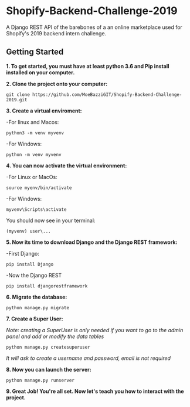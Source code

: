 # Shopify-Backend-Challenge-2019
A Django REST API of the barebones of a an online marketplace used for Shopify's 2019 backend intern challenge.

## Getting Started
**1. To get started, you must have at least python 3.6 and Pip install installed on your computer.**

**2. Clone the project onto your computer:**

```
git clone https://github.com/MoeBazziGIT/Shopify-Backend-Challenge-2019.git
```

**3. Create a virtual enviroment:**

  -For linux and Macos:
```
python3 -m venv myvenv
```

  -For Windows:
```
python -m venv myvenv
```

**4. You can now activate the virtual environment:** 

-For Linux or MacOs:
```
source myenv/bin/activate
```

-For Windows:
```
myvenv\Scripts\activate
```

You should now see in your terminal:
```
(myvenv) user\...
```

**5. Now its time to download Django and the Django REST framework:**

-First Django:
```
pip install Django
```
-Now the Django REST
```
pip install djangorestframework
```

**6. Migrate the database:**
```
python manage.py migrate
```

**7. Create a Super User:**

*Note: creating a SuperUser is only needed if you want to go to the admin panel and add or modify the data tables*

```
python manage.py createsuperuser
```
   *It will ask to create a username and password, email is not required*

**8. Now you can launch the server:**
```
python manage.py runserver
```
**9. Great Job! You're all set. Now let's teach you how to interact with the project.**
